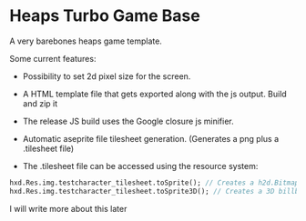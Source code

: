 # Heaps Turbo Game Base

A very barebones heaps game template.

Some current features:

* Possibility to set 2d pixel size for the screen.

* A HTML template file that gets exported along with the js output. Build and zip it

* The release JS build uses the Google closure js minifier.

* Automatic aseprite file tilesheet generation. (Generates a png plus a .tilesheet file)

* The .tilesheet file can be accessed using the resource system:

```haxe
hxd.Res.img.testcharacter_tilesheet.toSprite(); // Creates a h2d.Bitmap type object with animation support
hxd.Res.img.testcharacter_tilesheet.toSprite3D(); // Creates a 3D billboard type mesh for h3d.
```

I will write more about this later

